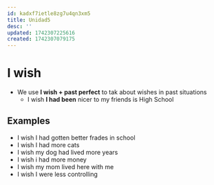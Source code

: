 ```yaml
---
id: kadxf7ietle8zg7u4qn3xm5
title: Unidad5
desc: ''
updated: 1742307225616
created: 1742307079175
---
```

# I wish
- We use **I wish + past perfect** to tak about wishes in past situations
  - I wish **I had been** nicer to my friends is High School
  
## Examples
- I wish I had gotten better frades in school
- I wish I had more cats
- I wish my dog had lived more years
- I wish i had more money
- I wish my mom lived here with me
- I wish I were less controlling